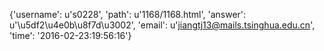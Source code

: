 {'username': u's0228', 'path': u'1168/1168.html', 'answer': u'\u5df2\u4e0b\u8f7d\u3002', 'email': u'jiangtj13@mails.tsinghua.edu.cn', 'time': '2016-02-23:19:56:16'}